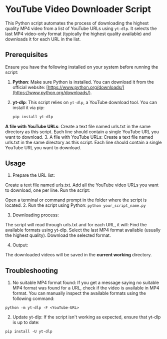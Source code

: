 # YouTube Video Downloader Script

This Python script automates the process of downloading the highest quality MP4 video from a list of YouTube URLs using `yt-dlp`. It selects the last MP4 video-only format (typically the highest quality available) and downloads it for each URL in the list.

## Prerequisites

Ensure you have the following installed on your system before running the script:

1. **Python**: Make sure Python is installed. You can download it from the official website: [https://www.python.org/downloads/](https://www.python.org/downloads/).
2. **yt-dlp**: This script relies on `yt-dlp`, a YouTube download tool. You can install it via pip:

   ```bash
   pip install yt-dlp
   ```

**A file with YouTube URLs**: Create a text file named urls.txt in the same directory as this script. Each line should contain a single YouTube URL you want to download. 3. A file with YouTube URLs: Create a text file named urls.txt in the same directory as this script. Each line should contain a single YouTube URL you want to download.

## Usage

1. Prepare the URL list:

Create a text file named urls.txt.
Add all the YouTube video URLs you want to download, one per line.
Run the script:

Open a terminal or command prompt in the folder where the script is located. 2. Run the script using Python:
`python your_script_name.py`

3. Downloading process:

The script will read through urls.txt and for each URL, it will:
Find the available formats using yt-dlp.
Select the last MP4 format available (usually the highest quality).
Download the selected format.

4. Output:

The downloaded videos will be saved in the **current working** directory.

## Troubleshooting

1. No suitable MP4 format found: If you get a message saying no suitable MP4 format was found for a URL, check if the video is available in MP4 format. You can manually inspect the available formats using the following command:

`python -m yt-dlp -F <YouTube-URL>`

2. Update yt-dlp: If the script isn't working as expected, ensure that yt-dlp is up to date:

`pip install -U yt-dlp`
